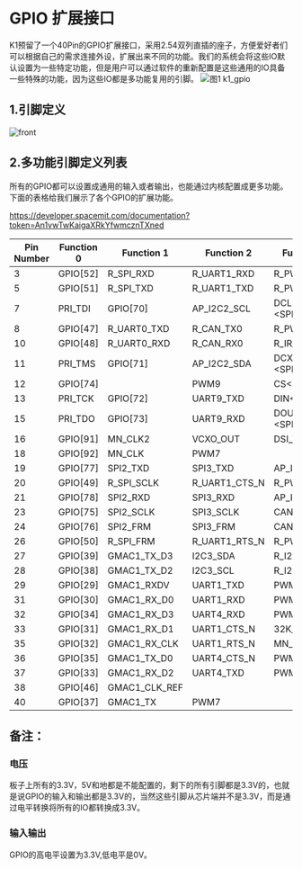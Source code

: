 # GPIO 扩展接口

K1预留了一个40Pin的GPIO扩展接口，采用2.54双列直插的座子，方便爱好者们可以根据自己的需求连接外设，扩展出来不同的功能。我们的系统会将这些IO默认设置为一些特定功能，但是用户可以通过软件的重新配置是这些通用的IO具备一些特殊的功能，因为这些IO都是多功能复用的引脚。
![图1 k1_gpio](/img/k1/hardware/k1_gpio.png)

## 1.引脚定义

![front](/img/k1/hardware/gpio/gpio_function.jpg)
<!-- 
| Pin | Pin Number | Pin Number | Pin |
|-----|------------|------------|-----|
| VCC_3.3V | 1 | 2 | VCC_5.0V |
| I2C4_SDA | 3 | 4 | VCC_5.0V |
| I2C4_SCL | 5 | 6 | GND |
| GPIO7_IO00 | 7 | 8 | UART0_TXD |
| GND | 9 | 10 | UART0_RXD |
| GPIO7_IO01 | 11 | 12 | GPIO7_IO04 |
| GPIO7_IO02 | 13 | 14 | GND |
| GPIO7_IO03 | 15 | 16 | GPIO9_IO01 |
| VCC_3.3V | 17 | 18 | GPIO9_IO02 |
| SPI3_MOSI | 19 | 20 | GND |
| SPI3_MISO | 21 | 22 | GPIO4_IO09 |
| SPI3_SCLK | 23 | 24 | SPI3_CS |
| GND | 25 | 26 | GPIO5_IO00 |
| I2C3_SDA | 27 | 28 | I2C3_SCL |
| GPIO2_IO09 | 29 | 30 | GND |
| GPIO3_IO00 | 31 | 32 | GPIO3_IO04 |
| GPIO3_IO01 | 33 | 34 | GND |
| GPIO3_IO02 | 35 | 36 | GPIO3_IO05 |
| GPIO3_IO03 | 37 | 38 | GPIO3_IO06 |
| GND | 39 | 40 | GPIO3_IO07 | -->

## 2.多功能引脚定义列表
所有的GPIO都可以设置成通用的输入或者输出，也能通过内核配置成更多功能。下面的表格给我们展示了各个GPIO的扩展功能。

https://developer.spacemit.com/documentation?token=An1vwTwKaigaXRkYfwmcznTXned

|Pin Number|Function 0|Function 1|Function 2|Function 3|Function 4|Function 5|Function 6|Function 7|
|---|---|---|---|---|---|---|---|---|
|3|GPIO[52]|R_SPI_RXD|R_UART1_RXD|R_PWM7|I2C4_SDA||||
|5|GPIO[51]|R_SPI_TXD|R_UART1_TXD|R_PWM6|I2C4_SCL||||
|7|PRI_TDI|GPIO[70]|AP_I2C2_SCL|DCLK <SPI_LCD>|UART5_TXD||||
|8|GPIO[47]|R_UART0_TXD|R_CAN_TX0|R_PWM8|AP_I2C3_SCL|ONE_WIRE|||
|10|GPIO[48]|R_UART0_RXD|R_CAN_RX0|R_IR_RX|AP_I2C3_SDA|KP_MKOUT[2]|||
|11|PRI_TMS|GPIO[71]|AP_I2C2_SDA|DCX/DOUT1 <SPI_LCD>|UART5_RXD||||
|12|GPIO[74]||PWM9|CS<SPI_LCD>|PCIe2_WAKEN||||
|13|PRI_TCK|GPIO[72]|UART9_TXD|DIN<SPI_LCD>|UART5_CTS_N||||
|15|PRI_TDO|GPIO[73]|UART9_RXD|DOUT0 <SPI_LCD>|UART5_RTS_N||||
|16|GPIO[91]|MN_CLK2|VCXO_OUT|DSI_TE|R_I2C0_SCL||||
|18|GPIO[92]|MN_CLK|PWM7||R_I2C0_SDA||||
|19|GPIO[77]|SPI2_TXD|SPI3_TXD|AP_I2C3_SCL|UART8_CTS_N|R_PWM0|KP_MKOUT[2]||
|20|GPIO[49]|R_SPI_SCLK|R_UART1_CTS_N|R_PWM4|R_I2C0_SCL|KP_MKIN[3]<br/>|||
|21|GPIO[78]|SPI2_RXD|SPI3_RXD|AP_I2C3_SDA |UART8_RTS_N|R_PWM1|KP_MKIN[3]||
|23|GPIO[75]|SPI2_SCLK|SPI3_SCLK |CAN_TX0|UART8_TXD|AP_I2C4_SCL|||
|24|GPIO[76]|SPI2_FRM|SPI3_FRM|CAN_RX0|UART8_RXD|AP_I2C4_SDA|||
|26|GPIO[50]|R_SPI_FRM|R_UART1_RTS_N|R_PWM5|R_I2C0_SDA|KP_MKOUT[3]<br/>|||
|27|GPIO[39]|GMAC1_TX_D3|I2C3_SDA|R_I2S3_LRCK|PWM9||||
|28|GPIO[38]|GMAC1_TX_D2|I2C3_SCL|R_I2S3_SCLK|PWM8||||
|29|GPIO[29]|GMAC1_RXDV|UART1_TXD|PWM1|PCIe0_PERSTN||||
|31|GPIO[30]|GMAC1_RX_D0|UART1_RXD<br/>|PWM2|PCIe0_WAKEN||||
|32|GPIO[34]|GMAC1_RX_D3|UART4_RXD|PWM4|PCIe1_CLKREQN||||
|33|GPIO[31]|GMAC1_RX_D1|UART1_CTS_N |32K_OUT|PCIe0_CLKREQN||||
|35|GPIO[32]|GMAC1_RX_CLK|UART1_RTS_N|MN_CLK|PCIe1_PERSTN||||
|36|GPIO[35]|GMAC1_TX_D0|UART4_CTS_N|PWM5|PCIe2_PERSTN||||
|37|GPIO[33]|GMAC1_RX_D2|UART4_TXD|PWM3|PCIe1_WAKEN||||
|38|GPIO[46]|GMAC1_CLK_REF|||PWM16||||
|40|GPIO[37]|GMAC1_TX|PWM7||PCIe2_CLKREQN||||

## 备注：

### 电压

板子上所有的3.3V，5V和地都是不能配置的，剩下的所有引脚都是3.3V的，也就是说GPIO的输入和输出都是3.3V的，当然这些引脚从芯片端并不是3.3V，而是通过电平转换将所有的IO都转换成3.3V。

### 输入输出

GPIO的高电平设置为3.3V,低电平是0V。